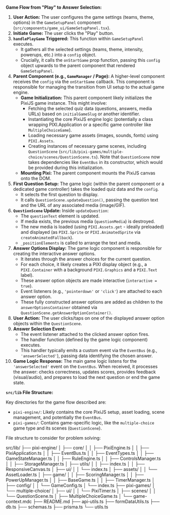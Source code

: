 **Game Flow from "Play" to Answer Selection:**

1.  **User Action:** The user configures the game settings (teams, theme, options) in the `GameSetupPanel` component (`src/components/game_ui/GameSetupPanel.tsx`).
2.  **Initiate Game:** The user clicks the "Play" button.
3.  **`handlePlayGame` Triggered:** This function within `GameSetupPanel` executes.
    *   It gathers all the selected settings (teams, theme, intensity, powerups, etc.) into a `config` object.
    *   Crucially, it calls the `onStartGame` prop function, passing this `config` object upwards to the parent component that rendered `GameSetupPanel`.
4.  **Parent Component (e.g., `GameManager` / Page):** A higher-level component receives the `config` via the `onStartGame` callback. This component is responsible for managing the transition from UI setup to the actual game engine.
    *   **Game Initialization:** This parent component likely initializes the PixiJS game instance. This might involve:
        *   Fetching the selected quiz data (questions, answers, media URLs) based on `initialGameSlug` or another identifier.
        *   Instantiating the core PixiJS engine logic (potentially a class wrapping PIXI.Application or a specific game controller like `MultipleChoiceGame`).
        *   Loading necessary game assets (images, sounds, fonts) using `PIXI.Assets`.
        *   Creating instances of necessary game scenes, including `QuestionScene` (`src/lib/pixi-games/multiple-choice/scenes/QuestionScene.ts`). Note that `QuestionScene` now takes dependencies like `EventBus` in its constructor, which would be provided during this initialization.
    *   **Mounting Pixi:** The parent component mounts the PixiJS canvas onto the DOM.
5.  **First Question Setup:** The game logic (within the parent component or a dedicated game controller) takes the loaded quiz data and the `config`.
    *   It selects the first question to display.
    *   It calls `QuestionScene.updateQuestion()`, passing the question text and the URL of any associated media (image/GIF).
6.  **`QuestionScene` Update:** Inside `updateQuestion`:
    *   The `questionText` element is updated.
    *   If media exists, the previous media (`questionMedia`) is destroyed.
    *   The new media is loaded (using `PIXI.Assets.get` - ideally preloaded) and displayed (as `PIXI.Sprite` or `PIXI.AnimatedSprite` via `createAnimatedFallback`).
    *   `_positionElements` is called to arrange the text and media.
7.  **Answer Options Display:** The game logic component is responsible for creating the interactive answer options.
    *   It iterates through the answer choices for the current question.
    *   For each choice, it likely creates a PIXI display object (e.g., a `PIXI.Container` with a background `PIXI.Graphics` and a `PIXI.Text` label).
    *   These answer option objects are made interactive (`interactive = true`).
    *   Event listeners (e.g., `'pointerdown'` or `'click'`) are attached to each answer option.
    *   These fully constructed answer options are added as children to the `answerOptionsContainer` obtained via `QuestionScene.getAnswerOptionContainer()`.
8.  **User Action:** The user clicks/taps on one of the displayed answer option objects within the `QuestionScene`.
9.  **Answer Selection Event:**
    *   The event listener attached to the clicked answer option fires.
    *   The handler function (defined by the game logic component) executes.
    *   This handler typically emits a custom event via the `EventBus` (e.g., `'answerSelected'`), passing data identifying the chosen answer.
10. **Game Logic Response:** The main game logic listens for the `'answerSelected'` event on the `EventBus`. When received, it processes the answer: checks correctness, updates scores, provides feedback (visual/audio), and prepares to load the next question or end the game state.

**`src/lib` File Structure:**

Key directories for the game flow described are:

*   `pixi-engine/`: Likely contains the core PixiJS setup, asset loading, scene management, and potentially the `EventBus`.
*   `pixi-games/`: Contains game-specific logic, like the `multiple-choice` game type and its scenes (`QuestionScene`).

File structure to consider for problem solving:

src/lib/
├── pixi-engine/
│   ├── core/
│   │   ├── PixiEngine.ts
│   │   ├── PixiApplication.ts
│   │   ├── EventBus.ts
│   │   ├── EventTypes.ts
│   │   ├── GameStateManager.ts
│   │   ├── RuleEngine.ts
│   │   ├── ControlsManager.ts
│   │   ├── StorageManager.ts
│   ├── utils/
│   │   ├── index.ts
│   │   ├── ResponsiveCanvas.ts
│   ├── ui/
│   │   └── index.ts
│   ├── assets/
│   │   └── AssetLoader.ts
│   ├── game/
│   │   ├── ScoringManager.ts
│   │   ├── PowerUpManager.ts
│   │   ├── BaseGame.ts
│   │   ├── TimerManager.ts
│   ├── config/
│   │   └── GameConfig.ts
│   └── index.ts
├── pixi-games/
│   └── multiple-choice/
│       ├── ui/
│       │   └── PixiTimer.ts
│       ├── scenes/
│       │   └── QuestionScene.ts
│       ├── MultipleChoiceGame.ts
│       └── game-context.mdc
├── README.md
├── api-utils.ts
├── formDataUtils.ts
├── db.ts
├── schemas.ts
├── prisma.ts
└── utils.ts